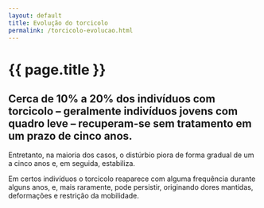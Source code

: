 ```yaml
---
layout: default
title: Evolução do torcicolo
permalink: /torcicolo-evolucao.html
---
```


# {{ page.title }}

## Cerca de 10% a 20% dos indivíduos com torcicolo – geralmente indivíduos jovens com quadro leve – recuperam-se sem tratamento em um prazo de cinco anos.

Entretanto, na maioria dos casos, o distúrbio piora de forma gradual de um a cinco anos e, em seguida, estabiliza.

Em certos indivíduos o torcicolo reaparece com alguma frequência durante alguns anos, e, mais raramente, pode persistir, originando dores mantidas, deformações e restrição da mobilidade.
